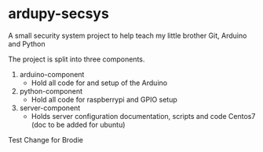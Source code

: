 # ardupy-secsys
A small security system project to help teach my little brother Git, Arduino and Python

The project is split into three components.

1. arduino-component
    - Hold all code for and setup of the Arduino
2. python-component
    - Hold all code for raspberrypi and GPIO setup
3. server-component
    - Holds server configuration documentation, scripts and code Centos7 (doc to be added for ubuntu)

Test Change for Brodie
